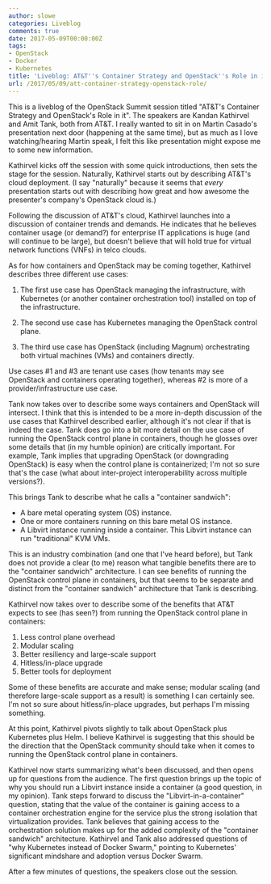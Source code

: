 ```yaml
---
author: slowe
categories: Liveblog
comments: true
date: 2017-05-09T00:00:00Z
tags:
- OpenStack
- Docker
- Kubernetes
title: 'Liveblog: AT&T''s Container Strategy and OpenStack''s Role in it'
url: /2017/05/09/att-container-strategy-openstack-role/
---
```


This is a liveblog of the OpenStack Summit session titled "AT&T's Container Strategy and OpenStack's Role in it". The speakers are Kandan Kathirvel and Amit Tank, both from AT&T. I really wanted to sit in on Martin Casado's presentation next door (happening at the same time), but as much as I love watching/hearing Martin speak, I felt this like presentation might expose me to some new information.<!--more-->

Kathirvel kicks off the session with some quick introductions, then sets the stage for the session. Naturally, Kathirvel starts out by describing AT&T's cloud deployment. (I say "naturally" because it seems that _every_ presentation starts out with describing how great and how awesome the presenter's company's OpenStack cloud is.)

Following the discussion of AT&T's cloud, Kathirvel launches into a discussion of container trends and demands. He indicates that he believes container usage (or demand?) for enterprise IT applications is huge (and will continue to be large), but doesn't believe that will hold true for virtual network functions (VNFs) in telco clouds.

As for how containers and OpenStack may be coming together, Kathirvel describes three different use cases:

1. The first use case has OpenStack managing the infrastructure, with Kubernetes (or another container orchestration tool) installed on top of the infrastructure.

2. The second use case has Kubernetes managing the OpenStack control plane.

3. The third use case has OpenStack (including Magnum) orchestrating both virtual machines (VMs) and containers directly.

Use cases #1 and #3 are tenant use cases (how tenants may see OpenStack and containers operating together), whereas #2 is more of a provider/infrastructure use case.

Tank now takes over to describe some ways containers and OpenStack will intersect. I think that this is intended to be a more in-depth discussion of the use cases that Kathirvel described earlier, although it's not clear if that is indeed the case. Tank does go into a bit more detail on the use case of running the OpenStack control plane in containers, though he glosses over some details that (in my humble opinion) are critically important. For example, Tank implies that upgrading OpenStack (or downgrading OpenStack) is easy when the control plane is containerized; I'm not so sure that's the case (what about inter-project interoperability across multiple versions?).

This brings Tank to describe what he calls a "container sandwich":

* A bare metal operating system (OS) instance.
* One or more containers running on this bare metal OS instance.
* A Libvirt instance running inside a container. This Libvirt instance can run "traditional" KVM VMs.

This is an industry combination (and one that I've heard before), but Tank does not provide a clear (to me) reason what tangible benefits there are to the "container sandwich" architecture. I can see benefits of running the OpenStack control plane in containers, but that seems to be separate and distinct from the "container sandwich" architecture that Tank is describing.

Kathirvel now takes over to describe some of the benefits that AT&T expects to see (has seen?) from running the OpenStack control plane in containers:

1. Less control plane overhead
2. Modular scaling
3. Better resiliency and large-scale support
4. Hitless/in-place upgrade
5. Better tools for deployment

Some of these benefits are accurate and make sense; modular scaling (and therefore large-scale support as a result) is something I can certainly see. I'm not so sure about hitless/in-place upgrades, but perhaps I'm missing something.

At this point, Kathirvel pivots slightly to talk about OpenStack plus Kubernetes plus Helm. I believe Kathirvel is suggesting that this should be the direction that the OpenStack community should take when it comes to running the OpenStack control plane in containers.

Kathirvel now starts summarizing what's been discussed, and then opens up for questions from the audience. The first question brings up the topic of why you should run a Libvirt instance inside a container (a good question, in my opinion). Tank steps forward to discuss the "Libvirt-in-a-container" question, stating that the value of the container is gaining access to a container orchestration engine for the service plus the strong isolation that virtualization provides. Tank believes that gaining access to the orchestration solution makes up for the added complexity of the "container sandwich" architecture. Kathirvel and Tank also addressed questions of "why Kubernetes instead of Docker Swarm," pointing to Kubernetes' significant mindshare and adoption versus Docker Swarm.

After a few minutes of questions, the speakers close out the session.
